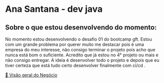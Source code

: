# Ana Santana - dev java


<h2>Sobre o que estou desenvolvendo do momento:</h2>
  <p >
No momento estou desenvolvendo o desafio 01 do bootcamp gft. Estou com um grande problema por querer muito me destacar pois é uma empresa do meu interesse, não consigo terminar o projeto pois acho que nunca está bom o suficiente. Acredito que já estou no 4° projeto ou mais e não consigo entregar. A ideia é desenvolver todo o projeto e depois que eu tiver certeza que está tudo certo desenvolver finalmente com ci/cd . 
 </p>

<p >
<a href="https://github.com/studygroup-anapedra/desafioDIO-GFT-0001">🔗 Visão geral do Negócio</a>

</p>
